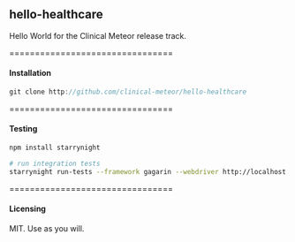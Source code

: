 ## hello-healthcare

Hello World for the Clinical Meteor release track.

================================
#### Installation

````js
git clone http://github.com/clinical-meteor/hello-healthcare
````


================================
#### Testing

````bash
npm install starrynight

# run integration tests
starrynight run-tests --framework gagarin --webdriver http://localhost:9515
````


================================
#### Licensing  

MIT.  Use as you will.
